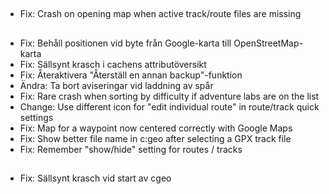 ##

- Fix: Crash on opening map when active track/route files are missing

##

- Fix: Behåll positionen vid byte från Google-karta till OpenStreetMap-karta
- Fix: Sällsynt krasch i cachens attributöversikt
- Fix: Återaktivera "Återställ en annan backup"-funktion
- Ändra: Ta bort aviseringar vid laddning av spår
- Fix: Rare crash when sorting by difficulty if adventure labs are on the list
- Change: Use different icon for "edit individual route" in route/track quick settings
- Fix: Map for a waypoint now centered correctly with Google Maps
- Fix: Show better file name in c:geo after selecting a GPX track file
- Fix: Remember "show/hide" setting for routes / tracks

##

- Fix: Sällsynt krasch vid start av cgeo
